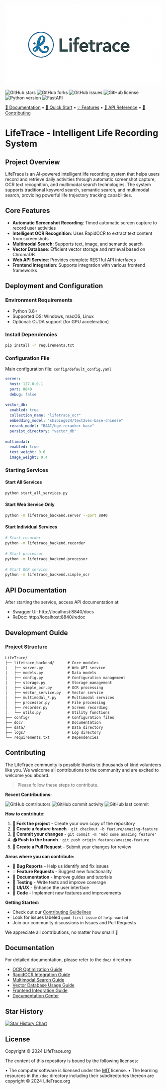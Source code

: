 ![LifeTrace Logo](assets/rhn8yu8l.png)

![GitHub stars](https://img.shields.io/github/stars/lifetrace/lifetrace?style=social) ![GitHub forks](https://img.shields.io/github/forks/lifetrace/lifetrace?style=social) ![GitHub issues](https://img.shields.io/github/issues/lifetrace/lifetrace) ![GitHub license](https://img.shields.io/github/license/lifetrace/lifetrace) ![Python version](https://img.shields.io/badge/python-3.8+-blue.svg) ![FastAPI](https://img.shields.io/badge/FastAPI-0.100+-green.svg)

[📖 Documentation](doc/README.md) • [🚀 Quick Start](#quick-start) • [💡 Features](#core-features) • [🔧 API Reference](#web-api-service) • [🤝 Contributing](#contributing)

# LifeTrace - Intelligent Life Recording System

## Project Overview

LifeTrace is an AI-powered intelligent life recording system that helps users record and retrieve daily activities through automatic screenshot capture, OCR text recognition, and multimodal search technologies. The system supports traditional keyword search, semantic search, and multimodal search, providing powerful life trajectory tracking capabilities.

## Core Features

- **Automatic Screenshot Recording**: Timed automatic screen capture to record user activities
- **Intelligent OCR Recognition**: Uses RapidOCR to extract text content from screenshots
- **Multimodal Search**: Supports text, image, and semantic search
- **Vector Database**: Efficient vector storage and retrieval based on ChromaDB
- **Web API Service**: Provides complete RESTful API interfaces
- **Frontend Integration**: Supports integration with various frontend frameworks


## Deployment and Configuration

### Environment Requirements
- Python 3.8+
- Supported OS: Windows, macOS, Linux
- Optional: CUDA support (for GPU acceleration)

### Install Dependencies
```bash
pip install -r requirements.txt
```

### Configuration File
Main configuration file: `config/default_config.yaml`

```yaml
server:
  host: 127.0.0.1
  port: 8840
  debug: false

vector_db:
  enabled: true
  collection_name: "lifetrace_ocr"
  embedding_model: "shibing624/text2vec-base-chinese"
  rerank_model: "BAAI/bge-reranker-base"
  persist_directory: "vector_db"

multimodal:
  enabled: true
  text_weight: 0.6
  image_weight: 0.4
```

### Starting Services

#### Start All Services
```bash
python start_all_services.py
```

#### Start Web Service Only
```bash
python -m lifetrace_backend.server --port 8840
```

#### Start Individual Services
```bash
# Start recorder
python -m lifetrace_backend.recorder

# Start processor
python -m lifetrace_backend.processor

# Start OCR service
python -m lifetrace_backend.simple_ocr
```

## API Documentation

After starting the service, access API documentation at:
- Swagger UI: http://localhost:8840/docs
- ReDoc: http://localhost:8840/redoc

## Development Guide

### Project Structure
```
LifeTrace/
├── lifetrace_backend/      # Core modules
│   ├── server.py           # Web API service
│   ├── models.py           # Data models
│   ├── config.py           # Configuration management
│   ├── storage.py          # Storage management
│   ├── simple_ocr.py       # OCR processing
│   ├── vector_service.py   # Vector service
│   ├── multimodal_*.py     # Multimodal services
│   ├── processor.py        # File processing
│   ├── recorder.py         # Screen recording
│   └── utils.py            # Utility functions
├── config/                 # Configuration files
├── doc/                    # Documentation
├── data/                   # Data directory
├── logs/                   # Log directory
└── requirements.txt        # Dependencies
```



## Contributing

The LifeTrace community is possible thanks to thousands of kind volunteers like you. We welcome all contributions to the community and are excited to welcome you aboard.

> Please follow these steps to contribute.

**Recent Contributions:**

![GitHub contributors](https://img.shields.io/github/contributors/tangyuanbo1/LifeTrace_app) ![GitHub commit activity](https://img.shields.io/github/commit-activity/m/tangyuanbo1/LifeTrace_app) ![GitHub last commit](https://img.shields.io/github/last-commit/tangyuanbo1/LifeTrace_app)

**How to contribute:**

1. **🍴 Fork the project** - Create your own copy of the repository
2. **🌿 Create a feature branch** - `git checkout -b feature/amazing-feature`
3. **💾 Commit your changes** - `git commit -m 'Add some amazing feature'`
4. **📤 Push to the branch** - `git push origin feature/amazing-feature`
5. **🔄 Create a Pull Request** - Submit your changes for review

**Areas where you can contribute:**

- 🐛 **Bug Reports** - Help us identify and fix issues
- 💡 **Feature Requests** - Suggest new functionality
- 📝 **Documentation** - Improve guides and tutorials
- 🧪 **Testing** - Write tests and improve coverage
- 🎨 **UI/UX** - Enhance the user interface
- 🔧 **Code** - Implement new features and improvements

**Getting Started:**

- Check out our [Contributing Guidelines](CONTRIBUTING.md)
- Look for issues labeled `good first issue` or `help wanted`
- Join our community discussions in Issues and Pull Requests

We appreciate all contributions, no matter how small! 🙏



## Documentation

For detailed documentation, please refer to the `doc/` directory:
- [OCR Optimization Guide](doc/OCR_优化说明.md)
- [RapidOCR Integration Guide](doc/RapidOCR集成说明.md)
- [Multimodal Search Guide](doc/multimodal_search_guide.md)
- [Vector Database Usage Guide](doc/vector_db_usage.md)
- [Frontend Integration Guide](doc/前端集成说明.md)
- [Documentation Center](doc/README.md)

## Star History

[![Star History Chart](https://api.star-history.com/svg?repos=tangyuanbo1/LifeTrace_app&type=Timeline)](https://www.star-history.com/#tangyuanbo1/LifeTrace_app&Timeline)


## License

Copyright © 2024 LifeTrace.org

The content of this repository is bound by the following licenses:

• The computer software is licensed under the [MIT](LICENSE) license.
• The learning resources in the `/doc` directory including their subdirectories thereon are copyright © 2024 LifeTrace.org
